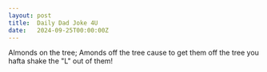 ```yaml
---
layout: post
title:  Daily Dad Joke 4U
date:   2024-09-25T00:00:00Z
---
```

Almonds on the tree; Amonds off the tree cause to get them off the tree you hafta shake the "L" out of them!
